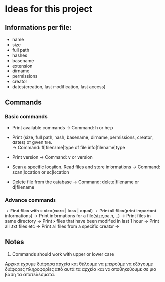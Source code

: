 # Ideas for this project 

## Informations per file:
* name 
* size
* full path 
* hashes 
* basename
* extension
* dirname
* permissions
* creator
* dates(creation, last modification, last access)

## Commands
### Basic commands
  * Print available commands
  -> Command: h or help

  * Print (size, full path, hash, basename, dirname, permissions, creator, dates) of given file. <br />
  -> Command: fl|filename|type of file info|filename|type
  
  * Print version
  -> Command: v or version
  
  * Scan a specific location. Read files and store informations 
  -> Command: scan|location or sc|location
  
  * Delete file from the database
  -> Command: delete|filename or d|filename
  
  
### Advance commands 
  -> Find files with x size(more | less | equal)
  -> Print all files(print important informations)
  -> Print informations for a file(size,path,...)
  -> Print files in same directory 
  -> Print x files that have been modified in last 1 hour
  -> Print all .txt files etc
  -> Print all files from a specific creator 
  -> 
  
## Notes
1. Commands should work with upper or lower case


Αρχικά έχουμε διάφορα αρχεία και θέλουμε να μπορούμε να εξάγουμε διάφορες πληροφορίες από αυτά τα αρχεία και να αποθηκεύουμε σε μια βάση 
τα αποτελέσματα.
  
  
  
  


